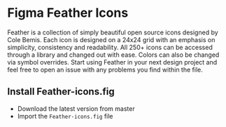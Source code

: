 # Figma Feather Icons

Feather is a collection of simply beautiful open source icons designed by Cole Bemis. Each icon is designed on a 24x24 grid with an emphasis on simplicity, consistency and readability. All 250+ icons can be accessed through a library and changed out with ease. Colors can also be changed via symbol overrides. Start using Feather in your next design project and feel free to open an issue with any problems you find within the file.

## Install Feather-icons.fig

* Download the latest version from master
* Import the `Feather-icons.fig` file
